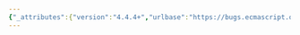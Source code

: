 ```yaml
---
{"_attributes":{"version":"4.4.4+","urlbase":"https://bugs.ecmascript.org/","maintainer":"dherman@mozilla.com"},"bug":{"bug_id":3392,"creation_ts":"2014-11-19 15:51:00 -0800","short_desc":"toMethod should create a function without a prototype property","delta_ts":"2015-07-10 08:34:19 -0700","product":"Draft for 7th Edition","component":"New feature suggestons","version":"unspecified","rep_platform":"All","op_sys":"All","bug_status":"CONFIRMED","priority":"Normal","bug_severity":"normal","everconfirmed":true,"reporter":{"uid":"arv","name":"Erik Arvidsson"},"assigned_to":{"uid":"allen","name":"Allen Wirfs-Brock"},"cc":["andrebargull","dslomov","erik.arvidsson"],"long_desc":[{"commentid":10664,"comment_count":0,"who":{"uid":"arv","name":"Erik Arvidsson"},"bug_when":"2014-11-19 15:51:48 -0800","thetext":"Since methods do not have a prototype property, Function.prototype.toMethod should also create a function without a prototype property.\n\nfunction f() {}\nassert(f.hasOwnProperty('prototype'));\nvar g = f.toMethod({});\nassert(!g.hasOwnProperty('prototype'));\n\nIt is not clear to me if the spec is handling this or not?"},{"commentid":10665,"comment_count":1,"who":{"uid":"andrebargull","name":"André Bargull"},"bug_when":"2014-11-20 03:52:42 -0800","thetext":"(In reply to Erik Arvidsson from comment #0)\n> It is not clear to me if the spec is handling this or not?\n\nSteps 4-6 in 9.2.12 CloneMethod cover this case. Only internal methods and internal slots are copied over, including non-standard internal slots (bug 2012). \"copied over\" is possibly the wrong choice of words, because the internal slot values are not copied as in \"a new copy of the value is created\", but instead the value of each internal slot is set to the value of the corresponding internal slot of the original object.\n\nThe note after 9.2.12 explains this, too (The part about \"restricted function properties\" still needs to be removed - bug 3345). Unfortunately that note is on the next page in the pdf version, so it's easy to miss."},{"commentid":10704,"comment_count":2,"who":{"uid":"allen","name":"Allen Wirfs-Brock"},"bug_when":"2014-12-03 12:06:55 -0800","thetext":"(In reply to André Bargull from comment #1)\n> (In reply to Erik Arvidsson from comment #0)\n> > It is not clear to me if the spec is handling this or not?\n> \n> Steps 4-6 in 9.2.12 CloneMethod cover this case. Only internal methods and\n> internal slots are copied over, including non-standard internal slots (bug\n> 2012). \"copied over\" is possibly the wrong choice of words, because the\n> internal slot values are not copied as in \"a new copy of the value is\n> created\", but instead the value of each internal slot is set to the value of\n> the corresponding internal slot of the original object.\n> \n> The note after 9.2.12 explains this, too (The part about \"restricted\n> function properties\" still needs to be removed - bug 3345). Unfortunately\n> that note is on the next page in the pdf version, so it's easy to miss.\n\nHowever, this means that if the function has a [[Construct]] internal method it will now use Object.prototype as the prototype for new instances.\n\nI guess the moral of the story is that you really need to code something like:\nvar g = Object.mixin(f.toMethod(obj), f); \n\nExcept we don't have Object.mixin any more!"},{"commentid":12097,"comment_count":3,"who":{"uid":"allen","name":"Allen Wirfs-Brock"},"bug_when":"2015-02-04 10:02:47 -0800","thetext":"moved to deferred features because toMethod has been deferred"}]}}
---
```

